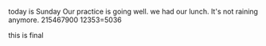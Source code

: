 today is Sunday
Our practice is going well.
we had our lunch.
It's not raining anymore.
215467900
12353=5036

this is final

